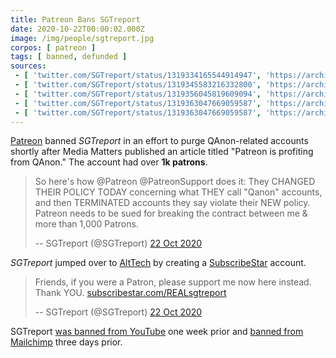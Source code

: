 ```yaml
---
title: Patreon Bans SGTreport
date: 2020-10-22T00:00:02.000Z
image: /img/people/sgtreport.jpg
corpos: [ patreon ]
tags: [ banned, defunded ]
sources:
 - [ 'twitter.com/SGTreport/status/1319334165544914947', 'https://archive.is/7ugdV' ]
 - [ 'twitter.com/SGTreport/status/1319345583216332800', 'https://archive.is/IqgWk' ]
 - [ 'twitter.com/SGTreport/status/1319356045819609094', 'https://archive.is/mXAzK' ]
 - [ 'twitter.com/SGTreport/status/1319363047669059587', 'https://archive.is/EZyPT' ]
 - [ 'twitter.com/SGTreport/status/1319363047669059587', 'https://archive.is/EZyPT' ]
---
```


[Patreon](/patreon/) banned _SGTreport_ in an effort to purge QAnon-related
accounts shortly after Media Matters published an article titled "Patreon is
profiting from QAnon." The account had over **1k patrons**.

> So here's how @Patreon @PatreonSupport does it: They CHANGED THEIR POLICY
> TODAY concerning what THEY call "Qanon" accounts, and then TERMINATED
> accounts they say violate their NEW policy. Patreon needs to be sued for
> breaking the contract between me & more than 1,000 Patrons.
>
> -- SGTreport (@SGTreport) [22 Oct 2020](https://archive.is/IqgWk#selection-553.0-577.238)

_SGTreport_ jumped over to [AltTech](/alttech/) by creating a
[SubscribeStar](/alttech/subscribestar/) account.

> Friends, if you were a Patron, please support me now here instead. Thank YOU.
> [subscribestar.com/REALsgtreport](https://www.subscribestar.com/REALsgtreport)
>
> -- SGTreport (@SGTreport) [22 Oct 2020](https://archive.is/EZyPT)

SGTreport [was banned from YouTube](/e/youtube-bans-sgtreport/) one week
prior and [banned from Mailchimp](/e/mailchimp-bans-sgtreport/) three days
prior.
